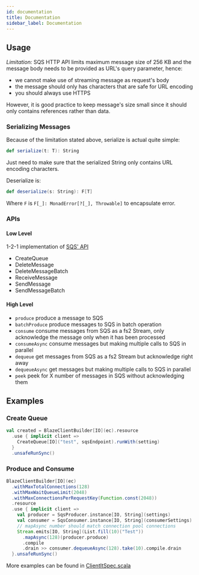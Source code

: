 ```yaml
---
id: documentation
title: Documentation
sidebar_label: Documentation
---
```


## Usage

*Limitation:* SQS HTTP API limits maximum message size of 256 KB and the message
body needs to be provided as URL's query parameter, hence: 

  - we cannot make use of streaming message as request's body 
  - the message should only has characters that are safe for URL encoding
  - you should always use HTTPS

However, it is good practice to keep message's size small since it should only 
contains references rather than data.

### Serializing Messages

Because of the limitation stated above, serialize is actual quite simple:

```scala
def serialize(t: T): String
```
Just need to make sure that the serialized String only contains URL encoding
characters.

Deserialize is:

```scala
def deserialize(s: String): F[T]
```

Where `F` is `F[_]: MonadError[?[_], Throwable]` to encapsulate error.

### APIs

#### Low Level

1-2-1 implementation of [SQS' API](https://docs.aws.amazon.com/AWSSimpleQueueService/latest/APIReference/API_Operations.html)

- CreateQueue
- DeleteMessage
- DeleteMessageBatch
- ReceiveMessage
- SendMessage
- SendMessageBatch

#### High Level

- `produce` produce a message to SQS
- `batchProduce` produce messages to SQS in batch operation
- `consume` consume messages from SQS as a fs2 Stream, only acknowledge the message only when it has been processed
- `consumeAsync` consume messages but making multiple calls to SQS in parallel
- `dequeue` get messages from SQS as a fs2 Stream but acknowledge right away
- `dequeueAsync` get messages but making multiple calls to SQS in parallel
- `peek` peek for X number of messages in SQS without acknowledging them

## Examples

### Create Queue

```scala
val created = BlazeClientBuilder[IO](ec).resource
  .use { implicit client =>
    CreateQueue[IO]("test", sqsEndpoint).runWith(setting)
  }
  .unsafeRunSync()
```

### Produce and Consume

```scala
BlazeClientBuilder[IO](ec)
  .withMaxTotalConnections(128)
  .withMaxWaitQueueLimit(2048)
  .withMaxConnectionsPerRequestKey(Function.const(2048))
  .resource
  .use { implicit client =>
    val producer = SqsProducer.instance[IO, String](settings)
    val consumer = SqsConsumer.instance[IO, String](consumerSettings)
    // mapAsync number should match connection pool connections
    Stream.emits[IO, String](List.fill(10)("Test"))
      .mapAsync(128)(producer.produce)
      .compile
      .drain >> consumer.dequeueAsync(128).take(10).compile.drain
  }.unsafeRunSync()
```

More examples can be found in [ClientItSpec.scala](https://github.com/d2a4u/sqs4s/blob/master/native/src/it/scala/sqs4s/api/hi/ClientItSpec.scala)